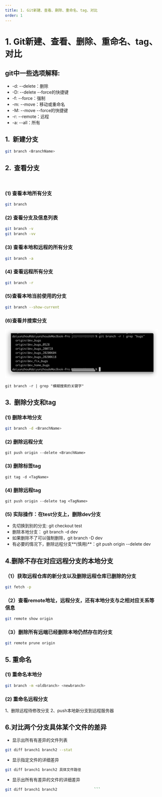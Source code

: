```yaml
---
title: 1. Git新建、查看、删除、重命名、tag、对比
order: 1
---
```

# 1. Git新建、查看、删除、重命名、tag、对比

## git中一些选项解释:
+ -d: --delete：删除
+ -D: --delete --force的快捷键
+ -f: --force：强制
+ -m: --move：移动或重命名
+ -M: --move --force的快捷键
+ -r: --remote：远程
+ -a: --all：所有

## 1.  新建分支

```sh
git branch <BranchName>
```
## 2.  查看分支
 
### (1) 查看本地所有分支

```sh
git branch
```

### (2) 查看分支及信息列表
```sh
git branch -v
git branch -vv
```

### (3) 查看本地和远程的所有分支
```sh
git branch -a
```
### (4) 查看远程所有分支

```sh
git branch -r
```

### (5)查看本地当前使用的分支

```sh
git branch --show-current
```
### (6)查看并搜索分支

![49b0197a2228a92566b1d14b47e1d25c](./image/249801FD-40E4-4450-BA2B-55B248BDE45E.png)

```
git branch -r | grep "模糊搜索的关键字"
```

## 3.  删除分支和tag

### (1) 删除本地分支
```sh
git branch -d <BranchName>
```

### (2) 删除远程分支
```
git push origin --delete <BranchName>
```

### (3) 删除标签tag
```
git tag -d <TagName>
```

### (4) 删除远程tag
```
git push origin --delete tag <TagName>
```
### (5) 实际操作：在test分支上，删除dev分支

- 先切换到别的分支: git checkout test
- 删除本地分支： git branch -d dev
- 如果删除不了可以强制删除，git branch -D dev
- 有必要的情况下，删除远程分支**(慎用)**：git push origin --delete dev

## 4.删除不存在对应远程分支的本地分支

### （1）获取远程仓库的新分支以及删除远程仓库已删除的分支

```sh
git fetch -p
```

### （2）查看remote地址，远程分支，还有本地分支与之相对应关系等信息

```sh
git remote show origin
```

### （3）删除所有远端已经删除本地仍然存在的分支

```sh
git remote prune origin
```

## 5. 重命名

### (1) 重命名本地分

```sh
git branch -m <oldbranch> <newbranch>
```

### (2) 重命名远程分支

1、删除远程待修改分支
2、push本地新分支到远程服务器


## 6.对比两个分支具体某个文件的差异
+ 显示出所有有差异的文件列表

```sh
git diff branch1 branch2 --stat
```
+ 显示指定文件的详细差异

```sh
git diff branch1 branch2 具体文件路径
```

+ 显示出所有有差异的文件的详细差异

```sh
git diff branch1 branch2                 ```
